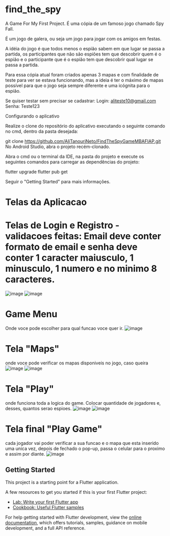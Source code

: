 # find_the_spy

A Game For My First Project.
É uma cópia de um famoso jogo chamado Spy Fall.

É um jogo de galera, ou seja um jogo para jogar com os amigos em festas.

A idéia do jogo é que todos menos o espião sabem em que lugar se passa a partida, os participantes que não são espiões tem que descobrir quem é o espião e o participante que é o espião tem que descobrir qual lugar se passa a partida.

Para essa cópia atual foram criados apenas 3 mapas e com finalidade de teste para ver se estava funcionando, mas a ideia é ter o máximo de mapas possível para que o jogo seja sempre diferente e uma icógnita para o espião.

Se quiser testar sem precisar se cadastrar:
Login: aliteste10@gmail.com
Senha: Teste123

Configurando o aplicativo

Realize o clone do repositório do aplicativo executando o seguinte comando no cmd, dentro da pasta desejada:

git clone https://github.com/AliTanouriNeto/FindTheSpyGameMBAFIAP.git
No Android Studio, abra o projeto recém-clonado.

Abra o cmd ou o terminal da IDE, na pasta do projeto e execute os seguintes comandos para carregar as dependências do projeto:

flutter upgrade
flutter pub get

Seguir o "Getting Started" para mais informações.

# Telas da Aplicacao
# Telas de Login e Registro - validacoes feitas: Email deve conter formato de email e senha deve conter 1 caracter maiusculo, 1 minusculo, 1 numero e no minimo 8 caracteres.
![image](https://user-images.githubusercontent.com/104680404/204341998-3608566b-1a03-4757-9839-b6627022ae2d.png)
![image](https://user-images.githubusercontent.com/104680404/204342048-dbdcde00-c0d3-459f-9a93-682c81356870.png)

# Game Menu
Onde voce pode escolher para qual funcao voce quer ir.
![image](https://user-images.githubusercontent.com/104680404/204342586-8d210474-6c8c-4fa6-8705-80532469f6e0.png)

# Tela "Maps"
onde voce pode verificar os mapas disponiveis no jogo, caso queira
![image](https://user-images.githubusercontent.com/104680404/204342735-2428a728-5f51-45a1-8516-b9add9023659.png)
![image](https://user-images.githubusercontent.com/104680404/204342804-d0b0e4b1-cbd9-4622-bd25-e6c61ba40111.png)

# Tela "Play"
onde funciona toda a logica do game. Colocar quantidade de jogadores e, desses, quantos serao espioes.
![image](https://user-images.githubusercontent.com/104680404/204342990-38f8602b-2d47-42cb-b7fe-a2f392cf7cca.png)
![image](https://user-images.githubusercontent.com/104680404/204343047-4086abee-c6c5-4136-8de6-65501ef3a88b.png)

# Tela final "Play Game"
cada jogador vai poder verificar a sua funcao e o mapa que esta inserido uma unica vez, depois de fechado o pop-up, passa o celular para o proximo e assim por diante.
![image](https://user-images.githubusercontent.com/104680404/204343115-45dc0c7f-fae4-4a96-91ec-da16330e9069.png)


## Getting Started

This project is a starting point for a Flutter application.

A few resources to get you started if this is your first Flutter project:

- [Lab: Write your first Flutter app](https://docs.flutter.dev/get-started/codelab)
- [Cookbook: Useful Flutter samples](https://docs.flutter.dev/cookbook)

For help getting started with Flutter development, view the
[online documentation](https://docs.flutter.dev/), which offers tutorials,
samples, guidance on mobile development, and a full API reference.
